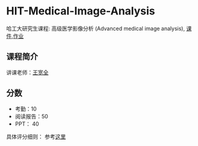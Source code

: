 # HIT-Medical-Image-Analysis
哈工大研究生课程: 高级医学影像分析 (Advanced medical image analysis), [课件](./slides),[作业](./homework)

## 课程简介

讲课老师：[王宽全](http://homepage.hit.edu.cn/wangkuanquan?lang=zh)

## 分数
- 考勤：10
- 阅读报告：50
- PPT： 40

具体评分细则：
参考[这里](./documents/评分细则.pdf)
